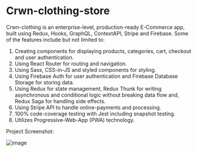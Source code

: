 # Crwn-clothing-store

Crwn-clothing is an enterprise-level, production-ready E-Commerce app, built using Redux, Hooks, GraphQL, ContextAPI, Stripe and Firebase. Some of the features include but not limited to:

  1. Creating components for displaying products, categories, cart, checkout and user authentication.
  2. Using React Router for routing and navigation.
  3. Using Sass, CSS-in-JS and styled components for styling.
  4. Using Firebase Auth for user authentication and Firebase Database Storage for storing data.
  5. Using Redux for state management, Redux Thunk for writing asynchronous and conditional logic without breaking data flow and, Redux Saga for handling side effects.
  6. Using Stripe API to handle online-payments and processing.
  7. 100% code-coverage testing with Jest including snapshot testing.
  8. Utilizes Progressive-Web-App (PWA) technology.
  
  Project Screenshot:
  
  
  ![image](https://user-images.githubusercontent.com/107269298/222375830-1f39e48b-9925-408e-886d-646da8a8f0fb.png)
